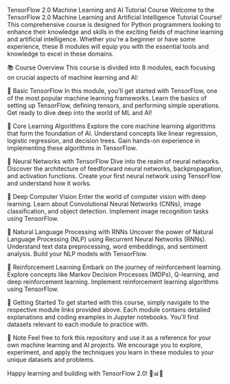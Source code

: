 TensorFlow 2.0 Machine Learning and AI Tutorial Course
Welcome to the TensorFlow 2.0 Machine Learning and Artificial Intelligence Tutorial Course! This comprehensive course is designed for Python programmers looking to enhance their knowledge and skills in the exciting fields of machine learning and artificial intelligence. Whether you're a beginner or have some experience, these 8 modules will equip you with the essential tools and knowledge to excel in these domains.

📚 Course Overview
This course is divided into 8 modules, each focusing on crucial aspects of machine learning and AI:

📕 Basic TensorFlow
In this module, you'll get started with TensorFlow, one of the most popular machine learning frameworks. Learn the basics of setting up TensorFlow, defining tensors, and performing simple operations. Get ready to dive deep into the world of ML and AI!

📗 Core Learning Algorithms
Explore the core machine learning algorithms that form the foundation of AI. Understand concepts like linear regression, logistic regression, and decision trees. Gain hands-on experience in implementing these algorithms in TensorFlow.

📘 Neural Networks with TensorFlow
Dive into the realm of neural networks. Discover the architecture of feedforward neural networks, backpropagation, and activation functions. Create your first neural network using TensorFlow and understand how it works.

📙 Deep Computer Vision
Enter the world of computer vision with deep learning. Learn about Convolutional Neural Networks (CNNs), image classification, and object detection. Implement image recognition tasks using TensorFlow.

📔 Natural Language Processing with RNNs
Uncover the power of Natural Language Processing (NLP) using Recurrent Neural Networks (RNNs). Understand text data preprocessing, word embeddings, and sentiment analysis. Build your NLP models with TensorFlow.

📒 Reinforcement Learning
Embark on the journey of reinforcement learning. Explore concepts like Markov Decision Processes (MDPs), Q-learning, and deep reinforcement learning. Implement reinforcement learning algorithms using TensorFlow.

🚀 Getting Started
To get started with this course, simply navigate to the respective module links provided above. Each module contains detailed explanations and coding examples in Jupyter notebooks. You'll find datasets relevant to each module to practice with.

📝 Note
Feel free to fork this repository and use it as a reference for your own machine learning and AI projects. We encourage you to explore, experiment, and apply the techniques you learn in these modules to your unique datasets and problems.

Happy learning and building with TensorFlow 2.0! 🤖📊📖





